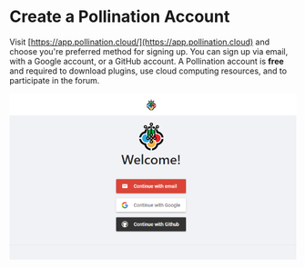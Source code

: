 # Create a Pollination Account

Visit [https://app.pollination.cloud/](https://app.pollination.cloud) and choose you're preferred method for signing up. You can sign up via email, with a Google account, or a GitHub account. A Pollination account is **free** and required to download plugins, use cloud computing resources, and to participate in the forum.&#x20;

![](<../.gitbook/assets/image (57).png>)
